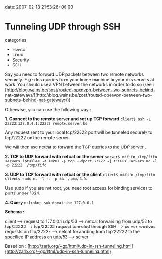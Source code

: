 


date: 2007-02-13 21:53:26+00:00


# Tunneling UDP through SSH

categories:
- Howto
- Linux
- Security
- SSH


Say you need to forward UDP packets between two remote networks securely. 
E.g : dns queries from your home machine to your dns servers at work.
You should use a VPN between the networks in order to do so (see : [http://blog.wains.be/post/routed-openvpn-between-two-subnets-behind-nat-gateways/](http://blog.wains.be/post/routed-openvpn-between-two-subnets-behind-nat-gateways/))

Otherwise, you can use the following way :



**1. Connect to the remote server and set up TCP forward**
`client$ ssh -L 22222:127.0.0.1:22222 remote.server.be`

Any request sent to your local tcp/22222 port will be tunneled securely to tcp/22222 on the remote server.

We will then use netcat to forward the TCP queries to the UDP server..


**2. TCP to UDP forward with netcat on the server**
`server$ mkfifo /tmp/fifo
server$ iptables -A INPUT -p tcp --dport 22222 -j ACCEPT
server$ nc -l -p 22222  /tmp/fifo`


**3. UDP to TCP forward with netcat on the client**
`client$ mkfifo /tmp/fifo
client$ sudo nc -l -u -p 53  /tmp/fifo`

Use sudo if you are not root, you need root access for binding services to ports under 1024.


**4. Query**
`nslookup sub.domain.be 127.0.0.1`


**Schema :**

client --> request to 127.0.0.1 udp/53 --> netcat forwarding from udp/53 to tcp/22222 --> tcp/22222 request tunneled through SSH --> server receives requests on tcp/22222 --> netcat forwarding from tcp/22222 to the specified IP address on udp/53 --> server


Based on : [http://zarb.org/~gc/html/udp-in-ssh-tunneling.html](http://zarb.org/~gc/html/udp-in-ssh-tunneling.html)
